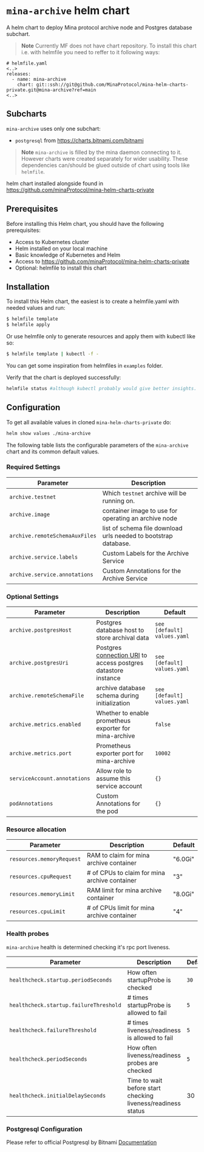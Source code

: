 # `mina-archive` helm chart

A helm chart to deploy Mina protocol archive node and Postgres database subchart.

> **Note** Currently MF does not have chart repository. To install this chart i.e. with helmfile you need to reffer to it following ways:

```console
# helmfile.yaml
<..>
releases:
  - name: mina-archive
    chart: git::ssh://git@github.com/MinaProtocol/mina-helm-charts-private.git@mina-archive?ref=main
<..>
```

## Subcharts

`mina-archive` uses only one subchart:
 - `postgresql` from https://charts.bitnami.com/bitnami

> **Note** `mina-archive` is filled by the mina daemon connecting to it. However charts were created separately for wider usability. These dependencies can/should be glued outside of chart using tools like `helmfile`.

helm chart installed alongside found in https://github.com/minaProtocol/mina-helm-charts-private

## Prerequisites

Before installing this Helm chart, you should have the following prerequisites:

 - Access to Kubernetes cluster
 - Helm installed on your local machine
 - Basic knowledge of Kubernetes and Helm
 - Access to https://github.com/minaProtocol/mina-helm-charts-private
 - Optional: helmfile to install this chart

## Installation

To install this Helm chart, the easiest is to create a helmfile.yaml with needed values and run:
```bash
$ helmfile template
$ helmfile apply
 ```

Or use helmfile only to generate resources and apply them with kubectl like so:

```bash
$ helmfile template | kubectl -f -
```

You can get some inspiration from helmfiles in `examples` folder.

Verify that the chart is deployed successfully:

```bash
helmfile status #although kubectl probably would give better insights.
```

## Configuration

To get all available values in cloned `mina-helm-charts-private` do:

```bash
helm show values ./mina-archive
```

The following table lists the configurable parameters of the `mina-archive` chart and its common default values.

### Required Settings

Parameter | Description
--- | ---
`archive.testnet` | Which `testnet` archive will be running on.
`archive.image` | container image to use for operating an archive node
`archive.remoteSchemaAuxFiles` | list of schema file download urls needed to bootstrap database.
`archive.service.labels` | Custom Labels for the Archive Service | `{}`
`archive.service.annotations` | Custom Annotations for the Archive Service | `{}`

### Optional Settings

Parameter | Description | Default
--- | --- | ---
`archive.postgresHost` | Postgres database host to store archival data | `see [default] values.yaml`
`archive.postgresUri` | Postgres [connection URI](https://www.postgresql.org/docs/current/libpq-connect.html#LIBPQ-CONNSTRING) to access postgres datastore instance | `see [default] values.yaml`
`archive.remoteSchemaFile` | archive database schema during initialization | `see [default] values.yaml`
`archive.metrics.enabled` | Whether to enable prometheus exporter for mina-archive | `false`
`archive.metrics.port` | Prometheus exporter port for mina-archive | `10002`
`serviceAccount.annotations` | Allow role to assume this service account | `{}`
`podAnnotations` | Custom Annotations for the pod | `{}`

### Resource allocation

Parameter | Description | Default
--- | --- | ---
`resources.memoryRequest` | RAM to claim for mina archive container | "6.0Gi"
`resources.cpuRequest` | # of CPUs to claim for mina archive container | "3"
`resources.memoryLimit` | RAM limit for mina archive container | "8.0Gi"
`resources.cpuLimit` | # of CPUs limit for mina archive container | "4"

### Health probes

`mina-archive` health is determined checking it's rpc port liveness.

Parameter | Description | Default
--- | --- | ---
`healthcheck.startup.periodSeconds` | How often startupProbe is checked | `30`
`healthcheck.startup.failureThreshold` | # times startupProbe is allowed to fail | `5`
`healthcheck.failureThreshold` | # times liveness/readiness is allowed to fail | `5`
`healthcheck.periodSeconds` | How often liveness/readiness probes are checked | `5`
`healthcheck.initialDelaySeconds` | Time to wait before start checking liveness/readiness status | 30

### Postgresql Configuration

Please refer to official Postgresql by Bitnami [Documentation](https://github.com/bitnami/charts/blob/main/bitnami/postgresql/README.md#parameters)
